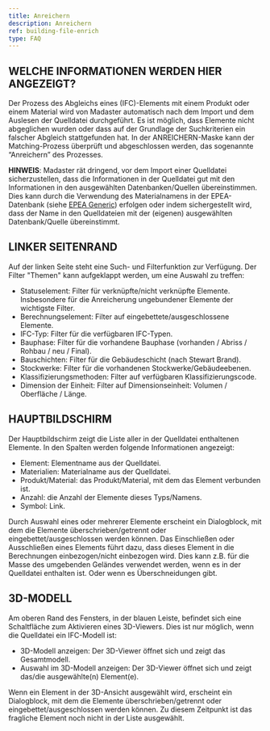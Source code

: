 ```yaml
---
title: Anreichern
description: Anreichern
ref: building-file-enrich
type: FAQ
---
```


## WELCHE INFORMATIONEN WERDEN HIER ANGEZEIGT?
Der Prozess des Abgleichs eines (IFC)-Elements mit einem Produkt oder einem Material wird von Madaster automatisch nach dem Import und dem Auslesen der Quelldatei durchgeführt. Es ist möglich, dass Elemente nicht abgeglichen wurden oder dass auf der Grundlage der Suchkriterien ein falscher Abgleich stattgefunden hat. In der ANREICHERN-Maske kann der Matching-Prozess überprüft und abgeschlossen werden, das sogenannte “Anreichern” des Prozesses.

**HINWEIS**: Madaster rät dringend, vor dem Import einer Quelldatei sicherzustellen, dass die Informationen in der Quelldatei gut mit den Informationen in den ausgewählten Datenbanken/Quellen übereinstimmen. Dies kann durch die Verwendung des Materialnamens in der EPEA-Datenbank (siehe <a href="https://docs.madaster.com/files/de/Epea_Generic.xlsx">EPEA Generic</a>) erfolgen oder indem sichergestellt wird, dass der Name in den Quelldateien mit der (eigenen) ausgewählten Datenbank/Quelle übereinstimmt.

## LINKER SEITENRAND
Auf der linken Seite steht eine Such- und Filterfunktion zur Verfügung. Der Filter "Themen" kann aufgeklappt werden, um eine Auswahl zu treffen:

- Statuselement: Filter für verknüpfte/nicht verknüpfte Elemente. Insbesondere für die Anreicherung ungebundener Elemente der wichtigste Filter.
- Berechnungselement: Filter auf eingebettete/ausgeschlossene Elemente.
- IFC-Typ: Filter für die verfügbaren IFC-Typen.
- Bauphase: Filter für die vorhandene Bauphase (vorhanden / Abriss / Rohbau / neu / Final).
- Bauschichten: Filter für die Gebäudeschicht (nach Stewart Brand).
- Stockwerke: Filter für die vorhandenen Stockwerke/Gebäudeebenen.
- Klassifizierungsmethoden: Filter auf verfügbaren Klassifizierungscode.
- Dimension der Einheit: Filter auf Dimensionseinheit: Volumen / Oberfläche / Länge.

## HAUPTBILDSCHIRM
Der Hauptbildschirm zeigt die Liste aller in der Quelldatei enthaltenen Elemente. In den Spalten werden folgende Informationen angezeigt:

- Element: Elementname aus der Quelldatei.
- Materialien: Materialname aus der Quelldatei.
- Produkt/Material: das Produkt/Material, mit dem das Element verbunden ist.
- Anzahl: die Anzahl der Elemente dieses Typs/Namens.
- Symbol: Link.

Durch Auswahl eines oder mehrerer Elemente erscheint ein Dialogblock, mit dem die Elemente überschrieben/getrennt oder eingebettet/ausgeschlossen werden können. Das Einschließen oder Ausschließen eines Elements führt dazu, dass dieses Element in die Berechnungen einbezogen/nicht einbezogen wird. Dies kann z.B. für die Masse des umgebenden Geländes verwendet werden, wenn es in der Quelldatei enthalten ist. Oder wenn es Überschneidungen gibt.

## 3D-MODELL
Am oberen Rand des Fensters, in der blauen Leiste, befindet sich eine Schaltfläche zum Aktivieren eines 3D-Viewers. Dies ist nur möglich, wenn die Quelldatei ein IFC-Modell ist:

- 3D-Modell anzeigen: Der 3D-Viewer öffnet sich und zeigt das Gesamtmodell.
- Auswahl im 3D-Modell anzeigen: Der 3D-Viewer öffnet sich und zeigt das/die ausgewählte(n) Element(e).

Wenn ein Element in der 3D-Ansicht ausgewählt wird, erscheint ein Dialogblock, mit dem die Elemente überschrieben/getrennt oder eingebettet/ausgeschlossen werden können. Zu diesem Zeitpunkt ist das fragliche Element noch nicht in der Liste ausgewählt.

